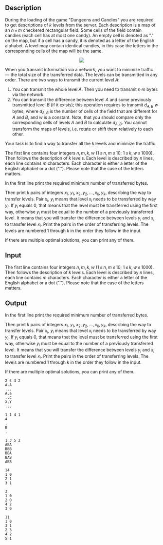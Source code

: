 ## Description

<div><p>During the loading of the game "Dungeons and Candies" you are required to get descriptions of <span class="tex-span"><i>k</i></span> levels from the server. Each description is a map of an <span class="tex-span"><i>n</i> × <i>m</i></span> checkered rectangular field. Some cells of the field contain candies (each cell has at most one candy). An empty cell is denoted as "<span class="tex-font-style-tt">.</span>" on the map, but if a cell has a candy, it is denoted as a letter of the English alphabet. A level may contain identical candies, in this case the letters in the corresponding cells of the map will be the same.</p><center> <img class="tex-graphics" src="file://I6YJ1JV2.png" style="max-width: 100.0%;max-height: 100.0%;"> </center><p>When you transmit information via a network, you want to minimize traffic — the total size of the transferred data. The levels can be transmitted in any order. There are two ways to transmit the current level <span class="tex-span"><i>A</i></span>:</p><ol> <li> You can transmit the whole level <span class="tex-span"><i>A</i></span>. Then you need to transmit <span class="tex-span"><i>n</i>·<i>m</i></span> bytes via the network. </li><li> You can transmit the difference between level <span class="tex-span"><i>A</i></span> and some previously transmitted level <span class="tex-span"><i>B</i></span> (if it exists); this operation requires to transmit <span class="tex-span"><i>d</i><sub class="lower-index"><i>A</i>, <i>B</i></sub>·<i>w</i></span> bytes, where <span class="tex-span"><i>d</i><sub class="lower-index"><i>A</i>, <i>B</i></sub></span> is the number of cells of the field that are different for <span class="tex-span"><i>A</i></span> and <span class="tex-span"><i>B</i></span>, and <span class="tex-span"><i>w</i></span> is a constant. Note, that you should compare only the corresponding cells of levels <span class="tex-span"><i>A</i></span> and <span class="tex-span"><i>B</i></span> to calculate <span class="tex-span"><i>d</i><sub class="lower-index"><i>A</i>, <i>B</i></sub></span>. You cannot transform the maps of levels, i.e. rotate or shift them relatively to each other. </li></ol><p>Your task is to find a way to transfer all the <span class="tex-span"><i>k</i></span> levels and minimize the traffic.</p></div><div class="input-specification"><p>The first line contains four integers <span class="tex-span"><i>n</i>, <i>m</i>, <i>k</i>, <i>w</i></span> <span class="tex-span">(1 ≤ <i>n</i>, <i>m</i> ≤ 10;&nbsp;1 ≤ <i>k</i>, <i>w</i> ≤ 1000)</span>. Then follows the description of <span class="tex-span"><i>k</i></span> levels. Each level is described by <span class="tex-span"><i>n</i></span> lines, each line contains <span class="tex-span"><i>m</i></span> characters. Each character is either a letter of the English alphabet or a dot ("<span class="tex-font-style-tt">.</span>"). Please note that the case of the letters matters.</p></div><div class="output-specification"><p>In the first line print the required minimum number of transferred bytes.</p><p>Then print <span class="tex-span"><i>k</i></span> pairs of integers <span class="tex-span"><i>x</i><sub class="lower-index">1</sub>, <i>y</i><sub class="lower-index">1</sub>, <i>x</i><sub class="lower-index">2</sub>, <i>y</i><sub class="lower-index">2</sub>, ..., <i>x</i><sub class="lower-index"><i>k</i></sub>, <i>y</i><sub class="lower-index"><i>k</i></sub></span>, describing the way to transfer levels. Pair <span class="tex-span"><i>x</i><sub class="lower-index"><i>i</i></sub></span>, <span class="tex-span"><i>y</i><sub class="lower-index"><i>i</i></sub></span> means that level <span class="tex-span"><i>x</i><sub class="lower-index"><i>i</i></sub></span> needs to be transferred by way <span class="tex-span"><i>y</i><sub class="lower-index"><i>i</i></sub></span>. If <span class="tex-span"><i>y</i><sub class="lower-index"><i>i</i></sub></span> equals 0, that means that the level must be transferred using the first way, otherwise <span class="tex-span"><i>y</i><sub class="lower-index"><i>i</i></sub></span> must be equal to the number of a previously transferred level. It means that you will transfer the difference between levels <span class="tex-span"><i>y</i><sub class="lower-index"><i>i</i></sub></span> and <span class="tex-span"><i>x</i><sub class="lower-index"><i>i</i></sub></span> to transfer level <span class="tex-span"><i>x</i><sub class="lower-index"><i>i</i></sub></span>. Print the pairs in the order of transferring levels. The levels are numbered 1 through <span class="tex-span"><i>k</i></span> in the order they follow in the input.</p><p>If there are multiple optimal solutions, you can print any of them.</p></div>

## Input

<p>The first line contains four integers <span class="tex-span"><i>n</i>, <i>m</i>, <i>k</i>, <i>w</i></span> <span class="tex-span">(1 ≤ <i>n</i>, <i>m</i> ≤ 10;&nbsp;1 ≤ <i>k</i>, <i>w</i> ≤ 1000)</span>. Then follows the description of <span class="tex-span"><i>k</i></span> levels. Each level is described by <span class="tex-span"><i>n</i></span> lines, each line contains <span class="tex-span"><i>m</i></span> characters. Each character is either a letter of the English alphabet or a dot ("<span class="tex-font-style-tt">.</span>"). Please note that the case of the letters matters.</p>

## Output

<p>In the first line print the required minimum number of transferred bytes.</p><p>Then print <span class="tex-span"><i>k</i></span> pairs of integers <span class="tex-span"><i>x</i><sub class="lower-index">1</sub>, <i>y</i><sub class="lower-index">1</sub>, <i>x</i><sub class="lower-index">2</sub>, <i>y</i><sub class="lower-index">2</sub>, ..., <i>x</i><sub class="lower-index"><i>k</i></sub>, <i>y</i><sub class="lower-index"><i>k</i></sub></span>, describing the way to transfer levels. Pair <span class="tex-span"><i>x</i><sub class="lower-index"><i>i</i></sub></span>, <span class="tex-span"><i>y</i><sub class="lower-index"><i>i</i></sub></span> means that level <span class="tex-span"><i>x</i><sub class="lower-index"><i>i</i></sub></span> needs to be transferred by way <span class="tex-span"><i>y</i><sub class="lower-index"><i>i</i></sub></span>. If <span class="tex-span"><i>y</i><sub class="lower-index"><i>i</i></sub></span> equals 0, that means that the level must be transferred using the first way, otherwise <span class="tex-span"><i>y</i><sub class="lower-index"><i>i</i></sub></span> must be equal to the number of a previously transferred level. It means that you will transfer the difference between levels <span class="tex-span"><i>y</i><sub class="lower-index"><i>i</i></sub></span> and <span class="tex-span"><i>x</i><sub class="lower-index"><i>i</i></sub></span> to transfer level <span class="tex-span"><i>x</i><sub class="lower-index"><i>i</i></sub></span>. Print the pairs in the order of transferring levels. The levels are numbered 1 through <span class="tex-span"><i>k</i></span> in the order they follow in the input.</p><p>If there are multiple optimal solutions, you can print any of them.</p>





```input1
2 3 3 2
A.A
...
A.a
..C
X.Y
...

```




```input2
1 1 4 1
A
.
B
.

```




```input3
1 3 5 2
ABA
BBB
BBA
BAB
ABB

```




```output1
14
1 0
2 1
3 1

```




```output2
3
1 0
2 0
4 2
3 0

```




```output3
11
1 0
3 1
2 3
4 2
5 1

```


